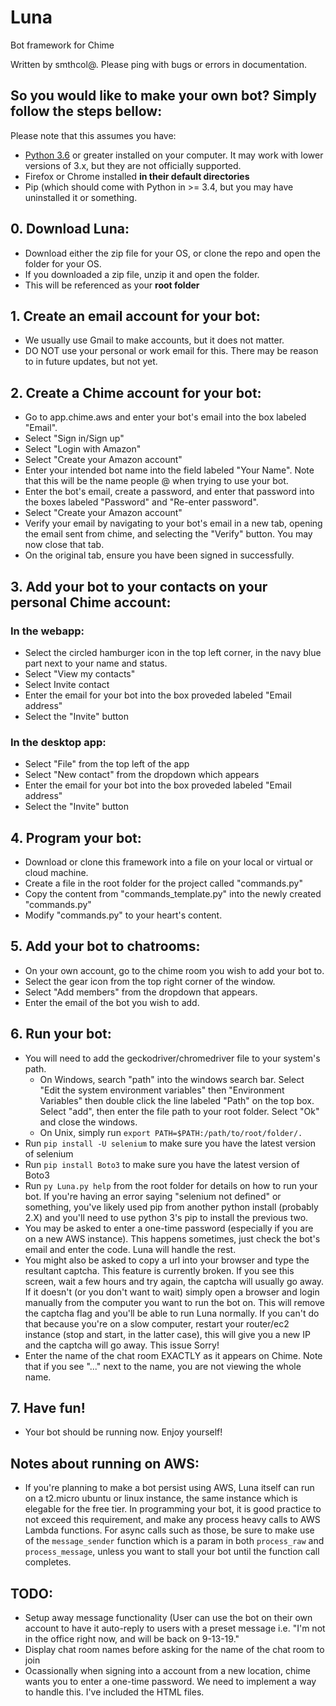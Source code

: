 # Luna

Bot framework for Chime

Written by smthcol@. Please ping with bugs or errors in documentation.

## So you would like to make your own bot? Simply follow the steps bellow:

Please note that this assumes you have:
* [Python 3.6](https://www.python.org/downloads/) or greater installed on your computer. It may work with lower versions of 3.x, but they are not officially supported.
* Firefox or Chrome installed **in their default directories**
* Pip (which should come with Python in >= 3.4, but you may have uninstalled it or something.

## 0. Download Luna:
* Download either the zip file for your OS, or clone the repo and open the folder for your OS.
* If you downloaded a zip file, unzip it and open the folder.
* This will be referenced as your **root folder**

## 1. Create an email account for your bot:
* We usually use Gmail to make accounts, but it does not matter. 
* DO NOT use your personal or work email for this. There may be reason to in future updates, but not yet.

## 2. Create a Chime account for your bot:
* Go to app.chime.aws and enter your bot's email into the box labeled "Email". 
* Select "Sign in/Sign up"
* Select "Login with Amazon"
* Select "Create your Amazon account"
* Enter your intended bot name into the field labeled "Your Name". Note that this will be the name people @ when trying to use your bot.
* Enter the bot's email, create a password, and enter that password into the boxes labeled "Password" and "Re-enter password".
* Select "Create your Amazon account"
* Verify your email by navigating to your bot's email in a new tab, opening the email sent from chime, and selecting the "Verify" button. You may now close that tab.
* On the original tab, ensure you have been signed in successfully.

## 3. Add your bot to your contacts on your personal Chime account:
### In the webapp:
* Select the circled hamburger icon in the top left corner, in the navy blue part next to your name and status.
* Select "View my contacts"
* Select Invite contact
* Enter the email for your bot into the box proveded labeled "Email address"
* Select the "Invite" button
### In the desktop app:
* Select "File" from the top left of the app
* Select "New contact" from the dropdown which appears
* Enter the email for your bot into the box proveded labeled "Email address"
* Select the "Invite" button

## 4. Program your bot:
* Download or clone this framework into a file on your local or virtual or cloud machine.
* Create a file in the root folder for the project called "commands.py"
* Copy the content from "commands_template.py" into the newly created "commands.py"
* Modify "commands.py" to your heart's content.

## 5. Add your bot to chatrooms:
* On your own account, go to the chime room you wish to add your bot to.
* Select the gear icon from the top right corner of the window.
* Select "Add members" from the dropdown that appears.
* Enter the email of the bot you wish to add.

## 6. Run your bot:
* You will need to add the geckodriver/chromedriver file to your system's path.
  - On Windows, search "path" into the windows search bar. Select "Edit the system environment variables" then "Environment Variables" then double click the line labeled "Path" on the top box. Select "add", then enter the file path to your root folder. Select "Ok" and close the windows.
  - On Unix, simply run `export PATH=$PATH:/path/to/root/folder/.` 
* Run `pip install -U selenium` to make sure you have the latest version of selenium
* Run `pip install Boto3` to make sure you have the latest version of Boto3
* Run `py Luna.py help` from the root folder for details on how to run your bot. If you're having an error saying "selenium not defined" or something, you've likely used pip from another python install (probably 2.X) and you'll need to use python 3's pip to install the previous two.
* You may be asked to enter a one-time password (especially if you are on a new AWS instance). This happens sometimes, just check the bot's email and enter the code. Luna will handle the rest.
* You might also be asked to copy a url into your browser and type the resultant captcha. This feature is currently broken. If you see this screen, wait a few hours and try again, the captcha will usually go away. If it doesn't (or you don't want to wait) simply open a browser and login manually from the computer you want to run the bot on. This will remove the captcha flag and you'll be able to run Luna normally. If you can't do that because you're on a slow computer, restart your router/ec2 instance (stop and start, in the latter case), this will give you a new IP and the captcha will go away. This issue Sorry!
* Enter the name of the chat room EXACTLY as it appears on Chime. Note that if you see "..." next to the name, you are not viewing the whole name.

## 7. Have fun!
* Your bot should be running now. Enjoy yourself!

## Notes about running on AWS:
* If you're planning to make a bot persist using AWS, Luna itself can run on a t2.micro ubuntu or linux instance, the same instance which is elegable for the free tier. In programming your bot, it is good practice to not exceed this requirement, and make any process heavy calls to AWS Lambda functions. For async calls such as those, be sure to make use of the `message_sender` function which is a param in both `process_raw` and `process_message`, unless you want to stall your bot until the function call completes.  

## TODO:
* Setup away message functionality (User can use the bot on their own account to have it auto-reply to users with a preset message i.e. "I'm not in the office right now, and will be back on 9-13-19."
* Display chat room names before asking for the name of the chat room to join
* Ocassionally when signing into a account from a new location, chime wants you to enter a one-time password. We need to implement a way to handle this. I've included the HTML files.
